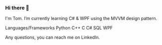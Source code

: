 ### Hi there 👋

I'm Tom.
I’m currently learning C# & WPF using the MVVM design pattern.

Languages/Frameworks
Python C++ C C# SQL WPF

Any questions, you can reach me on LinkedIn.


